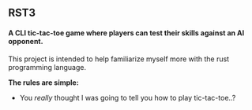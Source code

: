 ## RST3

#### A CLI tic-tac-toe game where players can test their skills against an AI opponent.

This project is intended to help familiarize myself more with the rust programming language.

__The rules are simple:__
- You _really_ thought I was going to tell you how to play tic-tac-toe..?
